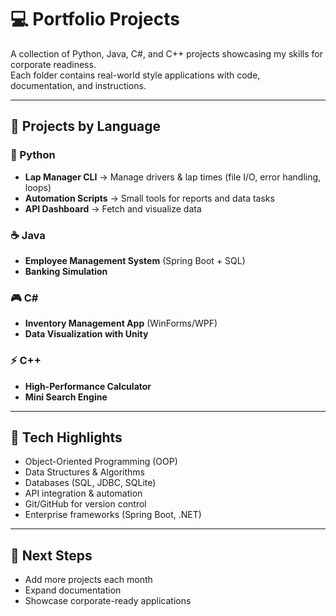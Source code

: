 # 💻 Portfolio Projects

A collection of Python, Java, C#, and C++ projects showcasing my skills for corporate readiness.  
Each folder contains real-world style applications with code, documentation, and instructions.  

---

## 📂 Projects by Language

### 🐍 Python
- **Lap Manager CLI** → Manage drivers & lap times (file I/O, error handling, loops)
- **Automation Scripts** → Small tools for reports and data tasks
- **API Dashboard** → Fetch and visualize data

### ☕ Java
- **Employee Management System** (Spring Boot + SQL)
- **Banking Simulation**

### 🎮 C#
- **Inventory Management App** (WinForms/WPF)
- **Data Visualization with Unity**

### ⚡ C++
- **High-Performance Calculator**
- **Mini Search Engine**

---

## 🔑 Tech Highlights
- Object-Oriented Programming (OOP)
- Data Structures & Algorithms
- Databases (SQL, JDBC, SQLite)
- API integration & automation
- Git/GitHub for version control
- Enterprise frameworks (Spring Boot, .NET)

---

## 📌 Next Steps
- Add more projects each month
- Expand documentation
- Showcase corporate-ready applications
